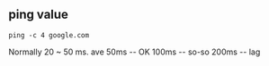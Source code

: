 ## ping value
```
ping -c 4 google.com
```
Normally 20 ~ 50 ms. 
ave
50ms -- OK
100ms -- so-so
200ms -- lag